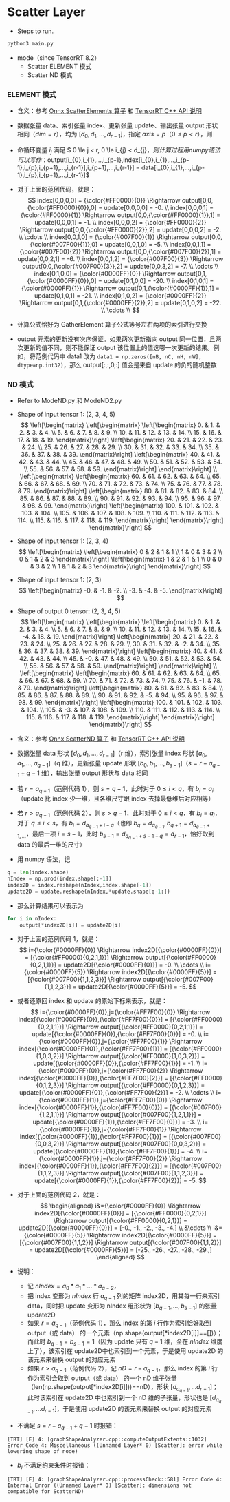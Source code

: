 # Scatter Layer

+ Steps to run.

```bash
python3 main.py
```

+ mode（since TensorRT 8.2）
    - Scatter ELEMENT 模式
    - Scatter ND 模式


### ELEMENT 模式


+ 含义：参考 [Onnx ScatterElements 算子](https://github.com/onnx/onnx/blob/main/docs/Operators.md#scatterelements) 和 [TensorRT C++ API 说明](https://docs.nvidia.com/deeplearning/tensorrt/api/c_api/classnvinfer1_1_1_i_scatter_layer.html)
+ 数据张量 data、索引张量 index、更新张量 update、输出张量 output 形状相同（$dim=r$），均为 $[d_{0},d_{1},...,d_{r-1}]$，指定 $axis=p$（$0 \le p < r$），则
+ 命循环变量 $i_{j}$ 满足 $ 0 \le j < r, 0 \le i_{j} < d_{j}$，则计算过程用 numpy 语法可以写作：$output[i_{0},i_{1},...,i_{p-1},index[i_{0},i_{1},...,i_{p-1},i_{p},i_{p+1},...,i_{r-1}],i_{p+1},...,i_{r-1}] = data[i_{0},i_{1},...,i_{p-1},i_{p},i_{p+1},...,i_{r-1}]$
+ 对于上面的范例代码，就是：
$$
index[0,0,0,0] = {\color{#FF0000}{0}} \Rightarrow output[0,0,{\color{#FF0000}{0}},0] = update[0,0,0,0] = -0. \\
index[0,0,0,1] = {\color{#FF0000}{1}} \Rightarrow output[0,0,{\color{#FF0000}{1}},1] = update[0,0,0,1] = -1. \\
index[0,0,0,2] = {\color{#FF0000}{2}} \Rightarrow output[0,0,{\color{#FF0000}{2}},2] = update[0,0,0,2] = -2. \\
\cdots \\
index[0,0,1,0] = {\color{#007F00}{1}} \Rightarrow output[0,0,{\color{#007F00}{1}},0] = update[0,0,1,0] = -5. \\
index[0,0,1,1] = {\color{#007F00}{2}} \Rightarrow output[0,0,{\color{#007F00}{2}},1] = update[0,0,2,1] = -6. \\
index[0,0,1,2] = {\color{#007F00}{3}} \Rightarrow output[0,0,{\color{#007F00}{3}},2] = update[0,0,3,2] = -7. \\
\cdots \\
index[0,1,0,0] = {\color{#0000FF}{0}} \Rightarrow output[0,1,{\color{#0000FF}{0}},0] = update[0,1,0,0] = -20. \\
index[0,1,0,1] = {\color{#0000FF}{1}} \Rightarrow output[0,1,{\color{#0000FF}{1}},1] = update[0,1,0,1] = -21. \\
index[0,1,0,2] = {\color{#0000FF}{2}} \Rightarrow output[0,1,{\color{#0000FF}{2}},2] = update[0,1,0,2] = -22. \\
\cdots \\
$$

+ 计算公式恰好为 GatherElement 算子公式等号左右两项的索引进行交换
+ output 元素的更新没有次序保证。如果两次更新指向 output 同一位置，且两次更新的值不同，则不能保证 output 该位置上的值选哪一次更新的结果。例如，将范例代码中 data1 改为 ```data1 = np.zeros([nB, nC, nH, nW], dtype=np.int32)```，那么 output[:,:,0,:] 值会是来自 update 的负的随机整数

### ND 模式
+ Refer to ModeND.py 和 ModeND2.py
+ Shape of input tensor 1: (2, 3, 4, 5)
$$
\left[\begin{matrix}
    \left[\begin{matrix}
        \left[\begin{matrix}
             0. &  1. &  2. &  3. &  4. \\
             5. &  6. &  7. &  8. &  9. \\
            10. & 11. & 12. & 13. & 14. \\
            15. & 16. & 17. & 18. & 19.
        \end{matrix}\right]
        \left[\begin{matrix}
            20. & 21. & 22. & 23. & 24. \\
            25. & 26. & 27. & 28. & 29. \\
            30. & 31. & 32. & 33. & 34. \\
            35. & 36. & 37. & 38. & 39.
        \end{matrix}\right]
        \left[\begin{matrix}
            40. & 41. & 42. & 43. & 44. \\
            45. & 46. & 47. & 48. & 49. \\
            50. & 51. & 52. & 53. & 54. \\
            55. & 56. & 57. & 58. & 59.
        \end{matrix}\right]
    \end{matrix}\right] \\
    \left[\begin{matrix}
        \left[\begin{matrix}
            60. & 61. & 62. & 63. & 64. \\
            65. & 66. & 67. & 68. & 69. \\
            70. & 71. & 72. & 73. & 74. \\
            75. & 76. & 77. & 78. & 79.
        \end{matrix}\right]
        \left[\begin{matrix}
            80. & 81. & 82. & 83. & 84. \\
            85. & 86. & 87. & 88. & 89. \\
            90. & 91. & 92. & 93. & 94. \\
            95. & 96. & 97. & 98. & 99.
        \end{matrix}\right]
        \left[\begin{matrix}
            100. & 101. & 102. & 103. & 104. \\
            105. & 106. & 107. & 108. & 109. \\
            110. & 111. & 112. & 113. & 114. \\
            115. & 116. & 117. & 118. & 119.
        \end{matrix}\right]
    \end{matrix}\right]
\end{matrix}\right]
$$

+ Shape of input tensor 1: (2, 3, 4)
$$
\left[\begin{matrix}
    \left[\begin{matrix}
        0 & 2 & 1 & 1 \\
        1 & 0 & 3 & 2 \\
        0 & 1 & 2 & 3
    \end{matrix}\right]
    \left[\begin{matrix}
        1 & 2 & 1 & 1 \\
        0 & 0 & 3 & 2 \\
        1 & 1 & 2 & 3
    \end{matrix}\right]
\end{matrix}\right]
$$

+ Shape of input tensor 1: (2, 3)
$$
\left[\begin{matrix}
    -0. & -1. & -2. \\
    -3. & -4. & -5.
\end{matrix}\right]
$$

+ Shape of output  0  tensor: (2, 3, 4, 5)
$$
\left[\begin{matrix}
    \left[\begin{matrix}
        \left[\begin{matrix}
             0. &  1. &  2. &  3. &  4. \\
             5. &  6. &  7. &  8. &  9. \\
            10. & 11. & 12. & 13. & 14. \\
            15. & 16. & -4. & 18. & 19.
        \end{matrix}\right]
        \left[\begin{matrix}
            20. & 21. & 22. & 23. & 24. \\
            25. & 26. & 27. & 28. & 29. \\
            30. & 31. & 32. & -2. & 34. \\
            35. & 36. & 37. & 38. & 39.
        \end{matrix}\right]
        \left[\begin{matrix}
            40. & 41. & 42. & 43. & 44. \\
            45. & -0. & 47. & 48. & 49. \\
            50. & 51. & 52. & 53. & 54. \\
            55. & 56. & 57. & 58. & 59.
        \end{matrix}\right]
    \end{matrix}\right] \\
    \left[\begin{matrix}
        \left[\begin{matrix}
            60. & 61. & 62. & 63. & 64. \\
            65. & 66. & 67. & 68. & 69. \\
            70. & 71. & 72. & 73. & 74. \\
            75. & 76. & -1. & 78. & 79.
        \end{matrix}\right]
        \left[\begin{matrix}
            80. & 81. & 82. & 83. & 84. \\
            85. & 86. & 87. & 88. & 89. \\
            90. & 91. & 92. & -5. & 94. \\
            95. & 96. & 97. & 98. & 99.
        \end{matrix}\right]
        \left[\begin{matrix}
            100. & 101. & 102. & 103. & 104. \\
            105. &  -3. & 107. & 108. & 109. \\
            110. & 111. & 112. & 113. & 114. \\
            115. & 116. & 117. & 118. & 119.
        \end{matrix}\right]
    \end{matrix}\right]
\end{matrix}\right]
$$

+ 含义：参考 [Onnx ScatterND 算子](https://github.com/onnx/onnx/blob/main/docs/Operators.md#scatternd) 和 [TensorRT C++ API 说明](https://docs.nvidia.com/deeplearning/tensorrt/api/c_api/classnvinfer1_1_1_i_scatter_layer.html)
+ 数据张量 data 形状 $[d_{0},d_{1},...,d_{r-1}]$（r 维），索引张量 index 形状 $[a_{0},a_{1},...,a_{q-1}]$（q 维），更新张量 update 形状 $[b_{0},b_{1},...,b_{s-1}]$（$s = r - a_{q-1} + q - 1$ 维），输出张量 output 形状与 data 相同
+ 若 $r=a_{q-1}$（范例代码 1），则 $s=q-1$，此时对于 $0 \le i < q$，有 $b_{i} = a_{i}$（update 比 index 少一维，且各维尺寸跟 index 去掉最低维后对应相等）
+ 若 $r>a_{q-1}$（范例代码 2），则 $s>q-1$，此时对于 $0 \le i < q$，有 $b_{i} = a_{i}$，对于 $q \le i < s$，有 $b_{i} = d_{a_{q-1}+i-q}$（也即 $b_{q} = d_{a_{q-1}}, b_{q+1} = d_{a_{q-1}+1,...}$，最后一项 $i=s-1$，此时 $b_{s-1} = d_{a_{q-1}+s-1-q} = d_{r-1}$，恰好取到 data 的最后一维的尺寸）
+ 用 numpy 语法，记
```python
q = len(index.shape)
nIndex = np.prod(index.shape[:-1])
index2D = index.reshape(nIndex,index.shape[-1])
update2D = update.reshape(nIndex,*update.shape[q-1:])
```
+ 那么计算结果可以表示为
```python
for i in nIndex:
    output[*index2D[i]] = update2D[i]
```
+ 对于上面的范例代码 1，就是：
$$
i={\color{#0000FF}{0}} \Rightarrow
    index2D[{\color{#0000FF}{0}}] = [{\color{#FF0000}{0,2,1,1}}] \Rightarrow
    output[{\color{#FF0000}{0,2,1,1}}] = update2D[{\color{#0000FF}{0}}] = -0. \\
    \cdots \\
i={\color{#0000FF}{5}} \Rightarrow
    index2D[{\color{#0000FF}{5}}] = [{\color{#007F00}{1,1,2,3}}] \Rightarrow
    output[{\color{#007F00}{1,1,2,3}}] = update2D[{\color{#0000FF}{5}}] = -5.
$$
+ 或者还原回 index 和 update 的原始下标来表示，就是：
$$
i={\color{#0000FF}{0}},j={\color{#FF7F00}{0}} \Rightarrow
    index[{\color{#0000FF}{0}},{\color{#FF7F00}{0}}] = [{\color{#FF0000}{0,2,1,1}}] \Rightarrow
    output[{\color{#FF0000}{0,2,1,1}}] = update[{\color{#0000FF}{0}},{\color{#FF7F00}{0}}] = -0. \\
i={\color{#0000FF}{0}},j={\color{#FF7F00}{1}} \Rightarrow
    index[{\color{#0000FF}{0}},{\color{#FF7F00}{1}}] = [{\color{#FF0000}{1,0,3,2}}] \Rightarrow
    output[{\color{#FF0000}{1,0,3,2}}] = update[{\color{#0000FF}{0}},{\color{#FF7F00}{1}}] = -1. \\
i={\color{#0000FF}{0}},j={\color{#FF7F00}{2}} \Rightarrow
    index[{\color{#0000FF}{0}},{\color{#FF7F00}{2}}] = [{\color{#FF0000}{0,1,2,3}}] \Rightarrow
    output[{\color{#FF0000}{0,1,2,3}}] = update[{\color{#0000FF}{0}},{\color{#FF7F00}{2}}] = -2. \\
\cdots \\
i={\color{#0000FF}{1}},j={\color{#FF7F00}{0}} \Rightarrow
    index[{\color{#0000FF}{1}},{\color{#FF7F00}{0}}] = [{\color{#007F00}{1,2,1,1}}] \Rightarrow
    output[{\color{#007F00}{1,2,1,1}}] = update[{\color{#0000FF}{1}},{\color{#FF7F00}{0}}] = -3. \\
i={\color{#0000FF}{1}},j={\color{#FF7F00}{1}} \Rightarrow
    index[{\color{#0000FF}{1}},{\color{#FF7F00}{1}}] = [{\color{#007F00}{0,0,3,2}}] \Rightarrow
    output[{\color{#007F00}{0,0,3,2}}] = update[{\color{#0000FF}{1}},{\color{#FF7F00}{1}}] = -4. \\
i={\color{#0000FF}{1}},j={\color{#FF7F00}{2}} \Rightarrow
    index[{\color{#0000FF}{1}},{\color{#FF7F00}{2}}] = [{\color{#007F00}{1,1,2,3}}] \Rightarrow
    output[{\color{#007F00}{1,1,2,3}}] = update[{\color{#0000FF}{1}},{\color{#FF7F00}{2}}] = -5.
$$
+ 对于上面的范例代码 2，就是：
$$
\begin{aligned}
    i&={\color{#0000FF}{0}} \Rightarrow
        index2D[{\color{#0000FF}{0}}] = [{\color{#FF0000}{0,2,1}}] \Rightarrow
        output[{\color{#FF0000}{0,2,1}}] = update2D[{\color{#0000FF}{0}}] = [-0., -1., -2., -3., -4.] \\
    &\cdots \\
    i&={\color{#0000FF}{5}} \Rightarrow
        index2D[{\color{#0000FF}{5}}] = [{\color{#007F00}{1,1,2}}] \Rightarrow
        output[{\color{#007F00}{1,1,2}}] = update2D[{\color{#0000FF}{5}}] = [-25., -26., -27., -28., -29.,]
\end{aligned}
$$

+ 说明：
    - 记 $nIndex = a_{0}*a_{1}*...*a_{q-2}$，
    - 把 index 变形为 $nIndex$ 行 $a_{q-1}$ 列的矩阵 index2D，用其每一行来索引 data，同时把 update 变形为 nIndex 组形状为 $[b_{q-1},...,b_{s-1}]$ 的张量 update2D
    - 如果 $r = a_{q-1}$（范例代码 1），那么 index 的第 $i$ 行作为索引恰好取到 output（或 data） 的一个元素（np.shape(output[*index2D[i]]==[])）；而此时 $b_{q-1} = b_{s-1} = 1$（因为 update 只有 $q-1$ 维，全在 $nIndex$ 维度上了），该索引在 update2D中也索引到一个元素，于是使用 update2D 的该元素来替换 output 的对应元素
    - 如果 $r > a_{q-1}$（范例代码 2），记 $nD = r - a_{q-1}$，那么 index 的第 $i$ 行作为索引会取到 output（或 data） 的一个 nD 维子张量（len(np.shape(output[*index2D[i]]))==nD），形状 $[d_{a_{q-1}},...d_{r-1}]$；此时该索引在 update2D 中也索引到一个 nD 维的子张量，形状也是 $[d_{a_{q-1}},...d_{r-1}]$，于是使用 update2D 的该元素来替换 output 的对应元素

+ 不满足 $s = r - a_{q-1} + q - 1$ 时报错：
```
[TRT] [E] 4: [graphShapeAnalyzer.cpp::computeOutputExtents::1032] Error Code 4: Miscellaneous ((Unnamed Layer* 0) [Scatter]: error while lowering shape of node)
```

+ $b_{i}$ 不满足约束条件时报错：
```
[TRT] [E] 4: [graphShapeAnalyzer.cpp::processCheck::581] Error Code 4: Internal Error ((Unnamed Layer* 0) [Scatter]: dimensions not compatible for ScatterND)
```
